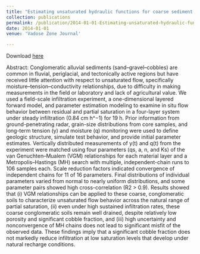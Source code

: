 ```yaml
---
title: "Estimating unsaturated hydraulic functions for coarse sediment from a field-scale infiltration experiment"
collection: publications
permalink: /publication/2014-01-01-Estimating-unsaturated-hydraulic-functions-for-coarse-sediment-from-a-field-scale-infiltration-experiment
date: 2014-01-01
venue: 'Vadose Zone Journal'

---
```

Download [here](https://math.boisestate.edu/~mead/infil.pdf)

Abstract:
Conglomeratic alluvial sediments (sand–gravel–cobbles) are common
in fluvial, periglacial, and tectonically active regions but have received
little attention with respect to unsaturated flow, specifically moisture–tension–conductivity relationships, due to difficulty in making measurements in
the field or laboratory and lack of agricultural value. We used a field-scale
infiltration experiment, a one-dimensional layered forward model, and
parameter estimation modeling to examine in situ flow behavior between
residual and partial saturation in a four-layer system under steady infiltration (0.84 cm h^−1) for 19 h. Prior information from ground-penetrating radar,
grain-size distributions from core samples, and long-term tension (y) and
moisture (q) monitoring were used to define geologic structure, simulate
test behavior, and provide initial parameter estimates. Vertically distributed
measurements of y(t) and q(t) from the experiment were matched using
four parameters (qs, a, n, and Ks) of the van Genuchten–Mualem (VGM)
relationships for each material layer and a Metropolis–Hastings (MH) search
with multiple, independent-chain runs to 106 samples each. Scale reduction
factors indicated convergence of independent chains for 11 of 16 parameters. Final distributions of individual parameters varied from normal to nearly
uniform distributions, and some parameter pairs showed high cross-correlation (R2 > 0.9). Results showed that (i) VGM relationships can be applied to
these coarse, conglomeratic soils to characterize unsaturated flow behavior
across the natural range of partial saturation, (ii) even under high sustained
infiltration rates, these coarse conglomeratic soils remain well drained,
despite relatively low porosity and significant cobble fraction, and (iii) high
uncertainty and nonconvergence of MH chains does not lead to significant
misfit of the observed data. These findings imply that a significant cobble
fraction does not markedly reduce infiltration at low saturation levels that
develop under natural recharge conditions.
